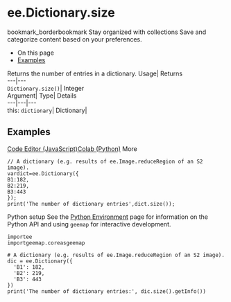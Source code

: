  
#  ee.Dictionary.size 
bookmark_borderbookmark Stay organized with collections  Save and categorize content based on your preferences.
  * On this page
  * [Examples](https://developers.google.com/earth-engine/apidocs/ee-dictionary-size#examples)


Returns the number of entries in a dictionary. 
Usage| Returns  
---|---  
`Dictionary.size()`| Integer  
Argument| Type| Details  
---|---|---  
this: `dictionary`| Dictionary|   
## Examples
[Code Editor (JavaScript)](https://developers.google.com/earth-engine/apidocs/ee-dictionary-size#code-editor-javascript-sample)[Colab (Python)](https://developers.google.com/earth-engine/apidocs/ee-dictionary-size#colab-python-sample) More
```
// A dictionary (e.g. results of ee.Image.reduceRegion of an S2 image).
vardict=ee.Dictionary({
B1:182,
B2:219,
B3:443
});
print('The number of dictionary entries',dict.size());
```
Python setup
See the [ Python Environment](https://developers.google.com/earth-engine/guides/python_install) page for information on the Python API and using `geemap` for interactive development.
```
importee
importgeemap.coreasgeemap
```
```
# A dictionary (e.g. results of ee.Image.reduceRegion of an S2 image).
dic = ee.Dictionary({
  'B1': 182,
  'B2': 219,
  'B3': 443
})
print('The number of dictionary entries:', dic.size().getInfo())
```

